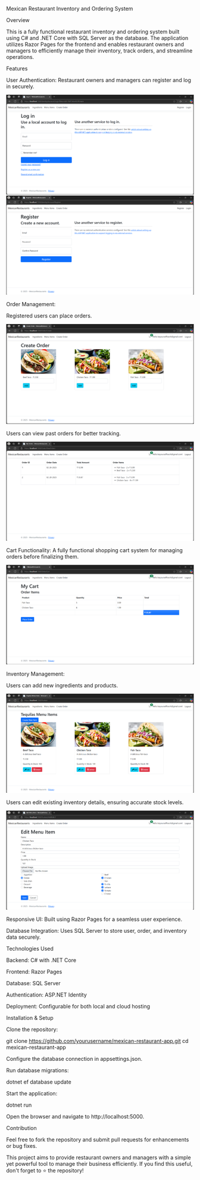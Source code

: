 Mexican Restaurant Inventory and Ordering System

Overview

This is a fully functional restaurant inventory and ordering system built using C# and .NET Core with SQL Server as the database. The application utilizes Razor Pages for the frontend and enables restaurant owners and managers to efficiently manage their inventory, track orders, and streamline operations.

Features

User Authentication: Restaurant owners and managers can register and log in securely.

![alt text](README/ima.png)
![alt text](README/image.png)

Order Management:

Registered users can place orders.

![alt text](README/image-3.png)

Users can view past orders for better tracking.

![alt text](README/image-2.png)

Cart Functionality: A fully functional shopping cart system for managing orders before finalizing them.

![alt text](README/image-1.png)

Inventory Management:

Users can add new ingredients and products.

![alt text](README/image-4.png)

Users can edit existing inventory details, ensuring accurate stock levels.

![alt text](README/image-5.png)

Responsive UI: Built using Razor Pages for a seamless user experience.

Database Integration: Uses SQL Server to store user, order, and inventory data securely.

Technologies Used

Backend: C# with .NET Core

Frontend: Razor Pages

Database: SQL Server

Authentication: ASP.NET Identity

Deployment: Configurable for both local and cloud hosting

Installation & Setup

Clone the repository:

git clone https://github.com/yourusername/mexican-restaurant-app.git
cd mexican-restaurant-app

Configure the database connection in appsettings.json.

Run database migrations:

dotnet ef database update

Start the application:

dotnet run

Open the browser and navigate to http://localhost:5000.

Contribution

Feel free to fork the repository and submit pull requests for enhancements or bug fixes.

This project aims to provide restaurant owners and managers with a simple yet powerful tool to manage their business efficiently. If you find this useful, don't forget to ⭐ the repository!